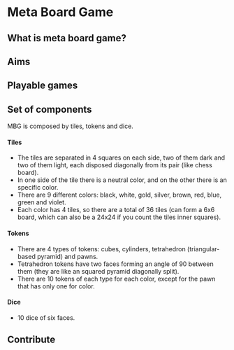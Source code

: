 # Meta Board Game
## What is meta board game?
## Aims
## Playable games
## Set of components

MBG is composed by tiles, tokens and dice.

#### Tiles

* The tiles are separated in 4 squares on each side,
two of them dark and two of them light,
each disposed diagonally from its pair (like chess board).
* In one side of the tile there is a neutral color,
and on the other there is an specific color.
* There are 9 different colors:
black, white, gold, silver, brown, red, blue, green and violet.
* Each color has 4 tiles,
so there are a total of 36 tiles
(can form a 6x6 board,
which can also be a 24x24 if you count the tiles inner squares).

#### Tokens

* There are 4 types of tokens:
cubes, cylinders, tetrahedron (triangular-based pyramid) and pawns.
* Tetrahedron tokens have two faces forming an angle of 90 between them
(they are like an squared pyramid diagonally split).
* There are 10 tokens of each type for each color,
except for the pawn that has only one for color.

#### Dice

* 10 dice of six faces.

## Contribute
